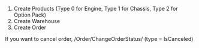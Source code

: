 1) Create Products (Type 0 for Engine, Type 1 for Chassis, Type 2 for Option Pack)
2) Create Warehouse
3) Create Order

If you want to cancel order, /Order/ChangeOrderStatus/ (type = IsCanceled)
